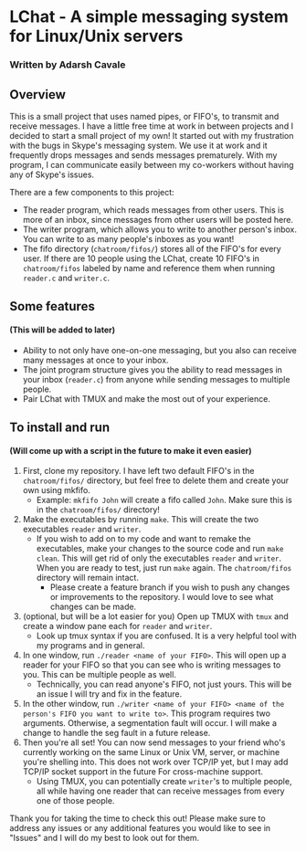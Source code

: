 # LChat - A simple messaging system for Linux/Unix servers
### Written by Adarsh Cavale

## Overview
This is a small project that uses named pipes, or FIFO's, to transmit and receive messages. I have a little free time at work in between projects and I decided to start a small project of my own! It started out with my frustration with the bugs in Skype's messaging system. We use it at work and it frequently drops messages and sends messages prematurely. With my program, I can communicate easily between my co-workers without having any of Skype's issues.

There are a few components to this project: 
 - The reader program, which reads messages from other users. This is more of an inbox, since messages from other users will be posted here. 
 - The writer program, which allows you to write to another person's inbox. You can write to as many people's inboxes as you want!
 - The fifo directory (`chatroom/fifos/`) stores all of the FIFO's for every user. If there are 10 people using the LChat, create 10 FIFO's in `chatroom/fifos` labeled by name and reference them when running `reader.c` and `writer.c`.

## Some features
#### (This will be added to later)
- Ability to not only have one-on-one messaging, but you also can receive many messages at once to your inbox.
- The joint program structure gives you the ability to read messages in your inbox (`reader.c`) from anyone while sending messages to multiple people.
- Pair LChat with TMUX and make the most out of your experience.

## To install and run
#### (Will come up with a script in the future to make it even easier)
1. First, clone my repository. I have left two default FIFO's in the `chatroom/fifos/` directory, but feel free to delete them and create your own using mkfifo.
   - Example: `mkfifo John` will create a fifo called `John`. Make sure this is in the `chatroom/fifos/` directory!
2. Make the executables by running `make`. This will create the two executables `reader` and `writer`.
   - If you wish to add on to my code and want to remake the executables, make your changes to the source code and run `make clean`. This will get rid of only the executables `reader` and `writer`. When you are ready to test, just run `make` again. The `chatroom/fifos` directory will remain intact. 
     - Please create a feature branch if you wish to push any changes or improvements to the repository. I would love to see what changes can be made.
3. (optional, but will be a lot easier for you) Open up TMUX with `tmux` and create a window pane each for `reader` and `writer`.
   - Look up tmux syntax if you are confused. It is a very helpful tool with my programs and in general.
4. In one window, run `./reader <name of your FIFO>`. This will open up a reader for your FIFO so that you can see who is writing messages to you. This can be multiple people as well. 
   - Technically, you can read anyone's FIFO, not just yours. This will be an issue I will try and fix in the feature.
5. In the other window, run `./writer <name of your FIFO> <name of the person's FIFO you want to write to>`. This program requires two arguments. Otherwise, a segmentation fault will occur. I will make a change to handle the seg fault in a future release. 
6. Then you're all set! You can now send messages to your friend who's currently working on the same Linux or Unix VM, server, or machine you're shelling into. This does not work over TCP/IP yet, but I may add TCP/IP socket support in the future For cross-machine support.
   - Using TMUX, you can potentially create `writer`'s to multiple people, all while having one reader that can receive messages from every one of those people.

Thank you for taking the time to check this out! Please make sure to address any issues or any additional features you would like to see in "Issues" and I will do my best to look out for them.
